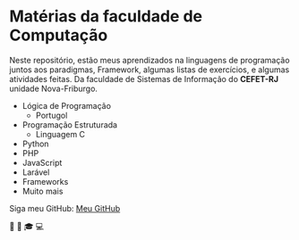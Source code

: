 # Matérias da faculdade de Computação

Neste repositório, estão meus aprendizados na linguagens de programação juntos aos paradigmas, Framework, algumas listas de exercícios, e algumas atividades feitas. Da faculdade de Sistemas de Informação do **CEFET-RJ** unidade Nova-Friburgo. 

* Lógica de Programação
    * Portugol
* Programação Estruturada
    * Linguagem C
* Python
* PHP
* JavaScript
* Larável
* Frameworks
* Muito mais

Siga meu GitHub: [Meu GitHub](https://github.com/SobrinhoSergio) 

:facepunch: :muscle: :mortar_board: :computer:
